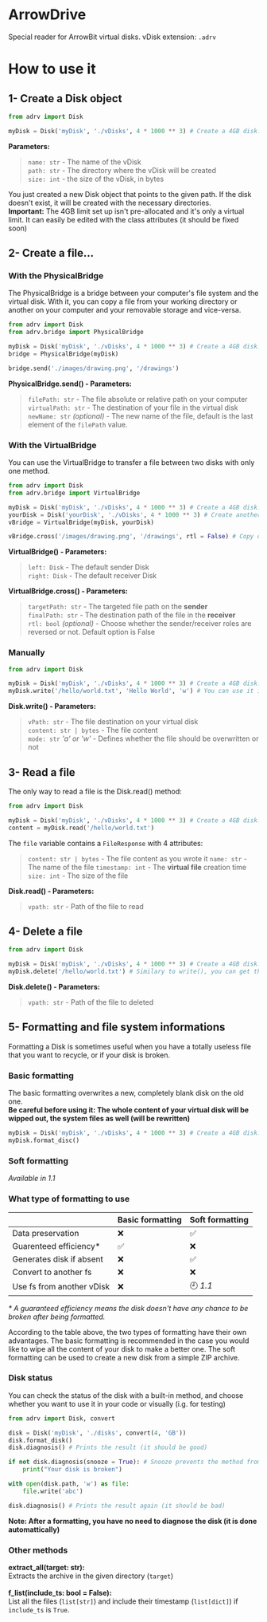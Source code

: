 # ArrowDrive
Special reader for ArrowBit virtual disks.
vDisk extension: `.adrv`

# How to use it

## 1- Create a Disk object
```py
from adrv import Disk

myDisk = Disk('myDisk', './vDisks', 4 * 1000 ** 3) # Create a 4GB disk.
```

**Parameters:**
> `name: str` - The name of the vDisk<br>
> `path: str` - The directory where the vDisk will be created<br>
> `size: int` - the size of the vDisk, in bytes<br>

You just created a new Disk object that points to the given path. If the disk doesn't exist, it will be created with the necessary directories.<br>
**Important:** The 4GB limit set up isn't pre-allocated and it's only a virtual limit. It can easily be edited with the class attributes (it should be fixed soon)

## 2- Create a file...

### With the PhysicalBridge

The PhysicalBridge is a bridge between your computer's file system and the virtual disk. With it, you can copy a file from your working directory or another on your computer and your removable storage and vice-versa.

```py
from adrv import Disk
from adrv.bridge import PhysicalBridge

myDisk = Disk('myDisk', './vDisks', 4 * 1000 ** 3) # Create a 4GB disk.
bridge = PhysicalBridge(myDisk)

bridge.send('./images/drawing.png', '/drawings')
```

**PhysicalBridge.send() - Parameters:**
> `filePath: str` - The file absolute or relative path on your computer<br>
> `virtualPath: str` - The destination of your file in the virtual disk<br>
> `newName: str` *(optional)* - The new name of the file, default is the last element of the `filePath` value.<br>

### With the VirtualBridge
You can use the VirtualBridge to transfer a file between two disks with only one method.

```py
from adrv import Disk
from adrv.bridge import VirtualBridge

myDisk = Disk('myDisk', './vDisks', 4 * 1000 ** 3) # Create a 4GB disk.
yourDisk = Disk('yourDisk', './vDisks', 4 * 1000 ** 3) # Create another 4GB disk.
vBridge = VirtualBridge(myDisk, yourDisk)

vBridge.cross('/images/drawing.png', '/drawings', rtl = False) # Copy drawing.png on the first disk to the /drawings directory of the second disk
```

**VirtualBridge() - Parameters:**
> `left: Disk` - The default sender Disk<br>
> `right: Disk` - The default receiver Disk<br>

**VirtualBridge.cross() - Parameters:**
> `targetPath: str` - The targeted file path on the **sender**<br>
> `finalPath: str` - The destination path of the file in the **receiver**<br>
> `rtl: bool` _(optional)_ - Choose whether the sender/receiver roles are reversed or not. Default option is False<br>

### Manually
```py
from adrv import Disk

myDisk = Disk('myDisk', './vDisks', 4 * 1000 ** 3) # Create a 4GB disk.
myDisk.write('/hello/world.txt', 'Hello World', 'w') # You can use it in a variable to see how many bytes have been written
```

**Disk.write() - Parameters:**
> `vPath: str` - The file destination on your virtual disk<br>
> `content: str | bytes` - The file content<br>
> `mode: str` _'a' or 'w'_ - Defines whether the file should be overwritten or not<br>

## 3- Read a file

The only way to read a file is the Disk.read() method:
```py
from adrv import Disk

myDisk = Disk('myDisk', './vDisks', 4 * 1000 ** 3) # Create a 4GB disk.
content = myDisk.read('/hello/world.txt')
```

The `file` variable contains a `FileResponse` with 4 attributes:
> `content: str | bytes` - The file content as you wrote it
> `name: str` - The name of the file
> `timestamp: int` - The **virtual file** creation time
> `size: int` - The size of the file

**Disk.read() - Parameters:**
> `vpath: str` - Path of the file to read

## 4- Delete a file

```py
from adrv import Disk

myDisk = Disk('myDisk', './vDisks', 4 * 1000 ** 3) # Create a 4GB disk.
myDisk.delete('/hello/world.txt') # Similary to write(), you can get the amount of bytes removed from the disk
```

**Disk.delete() - Parameters:**
> `vpath: str` - Path of the file to deleted

## 5- Formatting and file system informations
Formatting a Disk is sometimes useful when you have a totally useless file that you want to recycle, or if your disk is broken.

### Basic formatting
The basic formatting overwrites a new, completely blank disk on the old one.<br>
**Be careful before using it: The whole content of your virtual disk will be wipped out, the system files as well (will be rewritten)**

```py
myDisk = Disk('myDisk', './vDisks', 4 * 1000 ** 3) # Create a 4GB disk.
myDisk.format_disc()
```

### Soft formatting
_Available in 1.1_

### What type of formatting to use

|                       	| Basic formatting   	| Soft formatting    	|
|--------------------------	|----------------------	|---------------------- |
| Data preservation     	| :x:                	| :white_check_mark: 	|
| Guarenteed efficiency* 	| :white_check_mark: 	| :x:                	|
| Generates disk if absent  | :x:                   | :white_check_mark:    |
| Convert to another fs     | :x:                   | :x:                   |
| Use fs from another vDisk | :x:                   | :clock9: _1.1_        |

_* A guaranteed efficiency means the disk doesn't have any chance to be broken after being formatted._ <br>

According to the table above, the two types of formatting have their own advantages. The basic formatting is recommended in the case you would like to wipe all the content of your disk to make a better one. The soft formatting can be used to create a new disk from a simple ZIP archive.

### Disk status

You can check the status of the disk with a built-in method, and choose whether you want to use it in your code or visually (i.g. for testing)

```py
from adrv import Disk, convert

disk = Disk('myDisk', './disks', convert(4, 'GB'))
disk.format_disk()
disk.diagnosis() # Prints the result (it should be good)

if not disk.diagnosis(snooze = True): # Snooze prevents the method from printing
    print("Your disk is broken")

with open(disk.path, 'w') as file:
    file.write('abc')

disk.diagnosis() # Prints the result again (it should be bad)
```

**Note: After a formatting, you have no need to diagnose the disk (it is done automattically)**

### Other methods

**extract_all(target: str):**<br>
Extracts the archive in the given directory (`target`)<br><br>
**f_list(include_ts: bool = False):**<br>
List all the files (`list[str]`) and include their timestamp (`list[dict]`) if `include_ts` is `True`.